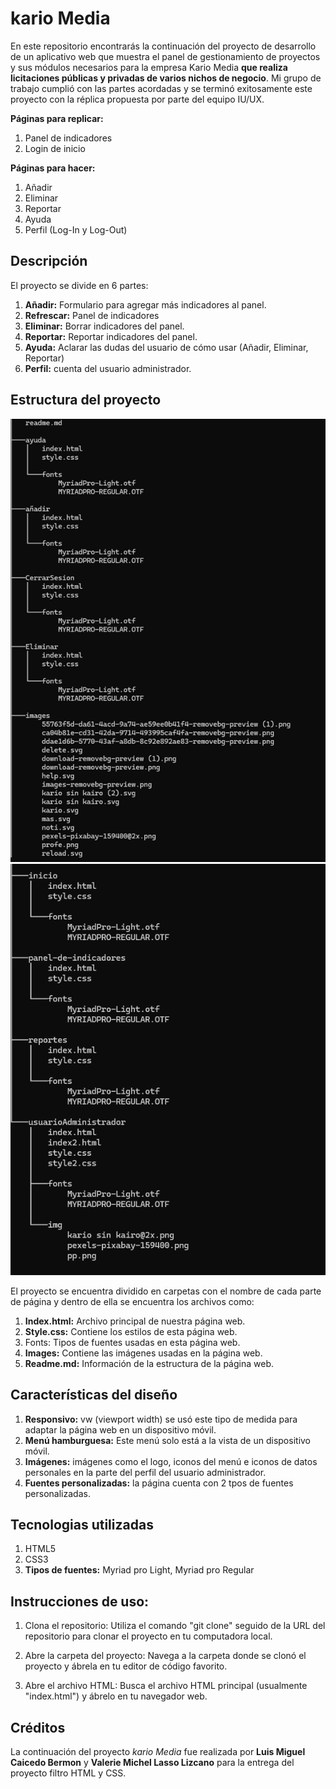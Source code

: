 # kario Media

En este repositorio encontrarás la continuación del proyecto de desarrollo de un aplicativo web que muestra el panel de gestionamiento de proyectos y sus módulos necesarios para la empresa Kario Media **que realiza licitaciones públicas y privadas de varios nichos de negocio**. Mi grupo de trabajo cumplió con las partes acordadas y se terminó exitosamente este proyecto con la réplica propuesta  por parte del equipo IU/UX.

**Páginas para replicar:**

1. Panel de indicadores
2. Login de inicio

**Páginas para hacer:**
1. Añadir
2. Eliminar
3. Reportar
4. Ayuda
5. Perfil (Log-In y Log-Out)

## Descripción
El proyecto se divide en 6 partes:

1.	**Añadir:** Formulario para agregar más indicadores al panel.
2.	**Refrescar:** Panel de indicadores 
3.	**Eliminar:** Borrar indicadores del panel.
4.	**Reportar:** Reportar indicadores del panel.
5.	**Ayuda:** Aclarar las dudas del usuario de cómo usar (Añadir, Eliminar, Reportar)
6.	**Perfil:** cuenta del usuario administrador.

## Estructura del proyecto

![alt text](image.png)
![alt text](image-1.png)

El proyecto se encuentra dividido en carpetas con el nombre de cada parte de página y dentro de ella se encuentra los archivos como:

1.	**Index.html:** Archivo principal de nuestra página web.
2.	**Style.css:** Contiene los estilos de esta página web.
3.	Fonts:  Tipos de fuentes usadas en esta página web.
4.	**Images:** Contiene las imágenes usadas en la página web.
5.	**Readme.md:** Información de la estructura de la página web. 

## Características del diseño
1.	**Responsivo:** vw (viewport width) se usó este tipo de medida para adaptar la página web en un dispositivo móvil. 
2.	**Menú hamburguesa:**  Este menú solo está a la vista de un dispositivo móvil.
3.	**Imágenes:** imágenes como el logo, iconos del menú e iconos de datos personales en la parte del perfil del usuario administrador.
4.	**Fuentes personalizadas:** la página cuenta con 2 tpos de fuentes personalizadas.

## Tecnologias utilizadas

1.	HTML5
2.	CSS3
3.	**Tipos de fuentes:** Myriad pro Light,  Myriad pro Regular

## Instrucciones de uso:
1. Clona el repositorio: Utiliza el comando "git clone" seguido de la URL del repositorio para clonar el proyecto en tu computadora local.

2. Abre la carpeta del proyecto: Navega a la carpeta donde se clonó el proyecto y ábrela en tu editor de código favorito.

3. Abre el archivo HTML: Busca el archivo HTML principal (usualmente "index.html") y ábrelo en tu navegador web.


## Créditos 
La continuación del proyecto *kario Media* fue realizada por **Luis Miguel Caicedo Bermon** y **Valerie Michel Lasso Lizcano** para la entrega del proyecto filtro HTML y CSS.


